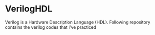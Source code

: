 # VerilogHDL

Verilog is a Hardware Description Language (HDL). 
Following repository contains the verilog codes that I've practiced 
